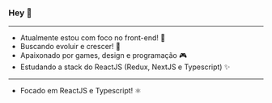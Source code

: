 
### Hey 👋
---
- Atualmente estou com foco no front-end!  📂 
- Buscando evoluir e crescer! 🚀 
- Apaixonado por games, design e programação 🎮 
- Estudando a stack do ReactJS (Redux, NextJS e Typescript) ✨
---

- Focado em ReactJS e Typescript! ⚛


